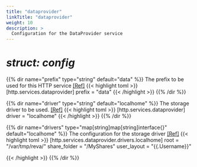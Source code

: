 ```yaml
---
title: "dataprovider"
linkTitle: "dataprovider"
weight: 10
description: >
  Configuration for the DataProvider service
---
```


# _struct: config_

{{% dir name="prefix" type="string" default="data" %}}
The prefix to be used for this HTTP service [[Ref]](https://github.com/cs3org/reva/tree/master/internal/http/services/dataprovider/dataprovider.go#L39)
{{< highlight toml >}}
[http.services.dataprovider]
prefix = "data"
{{< /highlight >}}
{{% /dir %}}

{{% dir name="driver" type="string" default="localhome" %}}
The storage driver to be used. [[Ref]](https://github.com/cs3org/reva/tree/master/internal/http/services/dataprovider/dataprovider.go#L40)
{{< highlight toml >}}
[http.services.dataprovider]
driver = "localhome"
{{< /highlight >}}
{{% /dir %}}

{{% dir name="drivers" type="map[string]map[string]interface{}" default="localhome" %}}
The configuration for the storage driver [[Ref]](https://github.com/cs3org/reva/tree/master/internal/http/services/dataprovider/dataprovider.go#L41)
{{< highlight toml >}}
[http.services.dataprovider.drivers.localhome]
root = "/var/tmp/reva/"
share_folder = "/MyShares"
user_layout = "{{.Username}}"

{{< /highlight >}}
{{% /dir %}}

